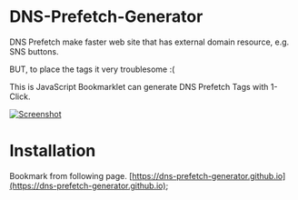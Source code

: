 DNS-Prefetch-Generator
======================

DNS Prefetch make faster web site that has external domain resource, e.g. SNS buttons.

BUT, to place the tags it very troublesome :(

This is JavaScript Bookmarklet can generate DNS Prefetch Tags with 1-Click.

[![Screenshot](https://dns-prefetch-generator.github.io/screen_shot.jpg)](https://dns-prefetch-generator.github.io)

# Installation

Bookmark from following page.
[https://dns-prefetch-generator.github.io](https://dns-prefetch-generator.github.io);
